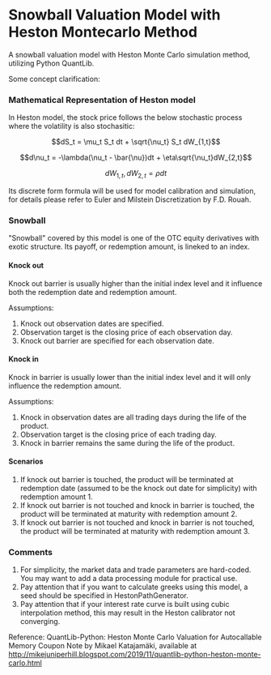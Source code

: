 # Snowball Valuation Model with Heston Montecarlo Method

A snowball valuation model with Heston Monte Carlo simulation method, utilizing Python QuantLib.

Some concept clarification:

### Mathematical Representation of Heston model

In Heston model, the stock price follows the below stochastic process where the volatility is also stochasitic:

```math
dS_t = \mu_t S_t dt + \sqrt{\nu_t} S_t dW_{1,t}
```
```math
d\nu_t = -\lambda(\nu_t - \bar{\nu})dt + \eta\sqrt{\nu_t}dW_{2,t}
```
```math
dW_{1,t}, dW_{2,t} = \rho dt
```
Its discrete form formula will be used for model calibration and simulation, for details please refer to Euler and Milstein Discretization by F.D. Rouah.

### Snowball
"Snowball" covered by this model is one of the OTC equity derivatives with exotic structure. Its payoff, or redemption amount, is lineked to an index.

#### Knock out
Knock out barrier is usually higher than the initial index level and it influence both the redemption date and redemption amount.

Assumptions:
1. Knock out observation dates are specified.
2. Observation target is the closing price of each observation day.
3. Knock out barrier are specified for each observation date.

#### Knock in
Knock in barrier is usually lower than the initial index level and it will only influence the redemption amount.

Assumptions:
1. Knock in observation dates are all trading days during the life of the product.
2. Observation target is the closing price of each trading day.
3. Knock in barrier remains the same during the life of the product.

#### Scenarios
1. If knock out barrier is touched, the product will be terminated at redemption date (assumed to be the knock out date for simplicity) with redemption amount 1.
2. If knock out barrier is not touched and knock in barrier is touched, the product will be terminated at maturity with redemption amount 2.
3. If knock out barrier is not touched and knock in barrier is not touched, the product will be terminated at maturity with redemption amount 3.

### Comments
1. For simplicity, the market data and trade parameters are hard-coded. You may want to add a data processing module for practical use.
2. Pay attention that if you want to calculate greeks using this model, a seed should be specified in HestonPathGenerator.
3. Pay attention that if your interest rate curve is built using cubic interpolation method, this may result in the Heston calibrator not converging.

Reference: QuantLib-Python: Heston Monte Carlo Valuation for Autocallable Memory Coupon Note by Mikael Katajamäki,
available at http://mikejuniperhill.blogspot.com/2019/11/quantlib-python-heston-monte-carlo.html
